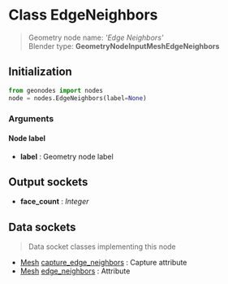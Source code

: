 
# Class EdgeNeighbors

> Geometry node name: _'Edge Neighbors'_<br>Blender type:  **GeometryNodeInputMeshEdgeNeighbors**

## Initialization


```python
from geonodes import nodes
node = nodes.EdgeNeighbors(label=None)
```


### Arguments


#### Node label



- **label** : Geometry node label



## Output sockets



- **face_count** : _Integer_



## Data sockets

> Data socket classes implementing this node


- [Mesh](./sockets/Mesh.md) [capture_edge_neighbors](./sockets/Mesh.md#capture_edge_neighbors) : Capture attribute
- [Mesh](./sockets/Mesh.md) [edge_neighbors](./sockets/Mesh.md#edge_neighbors) : Attribute


